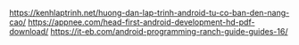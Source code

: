 https://kenhlaptrinh.net/huong-dan-lap-trinh-android-tu-co-ban-den-nang-cao/
https://appnee.com/head-first-android-development-hd-pdf-download/
https://it-eb.com/android-programming-ranch-guide-guides-16/
